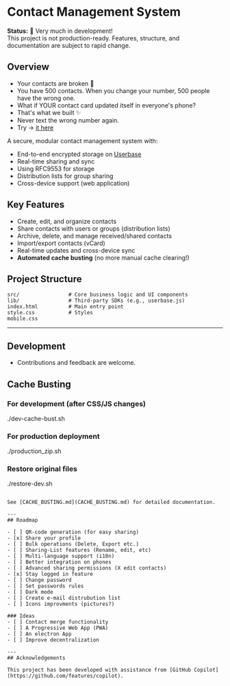 # Contact Management System

**Status:** 🚧 Very much in development!  
This project is not production-ready. Features, structure, and documentation are subject to rapid change.

## Overview

- Your contacts are broken 🤯
- You have 500 contacts. When you change your number, 500 people have the wrong one.
- What if YOUR contact card updated itself in everyone's phone?
- That's what we built ✨
- Never text the wrong number again.
- Try  → [it here](https://e2econtacts.org)

A secure, modular contact management system with:
- End-to-end encrypted storage on [Userbase](https://github.com/smallbets/userbase)
- Real-time sharing and sync
- Using RFC9553 for storage
- Distribution lists for group sharing
- Cross-device support (web application)

## Key Features

- Create, edit, and organize contacts
- Share contacts with users or groups (distribution lists)
- Archive, delete, and manage received/shared contacts
- Import/export contacts (vCard)
- Real-time updates and cross-device sync
- **Automated cache busting** (no more manual cache clearing!)

## Project Structure

```
src/                # Core business logic and UI components
lib/                # Third-party SDKs (e.g., userbase.js)
index.html          # Main entry point
style.css           # Styles
mobile.css
```
---
## Development

- Contributions and feedback are welcome.

## Cache Busting 

### For development (after CSS/JS changes)
./dev-cache-bust.sh

### For production deployment  
./production_zip.sh

### Restore original files
./restore-dev.sh
```

See [CACHE_BUSTING.md](CACHE_BUSTING.md) for detailed documentation.

---
## Roadmap

- [ ] QR-code generation (for easy sharing)
- [x] Share your profile
- [ ] Bulk operations (Delete, Export etc.)
- [ ] Sharing-List features (Rename, edit, etc)
- [ ] Multi-language support (i18n)
- [ ] Better integration on phones
- [ ] Advanced sharing permissions (X edit contacts)
- [x] Stay logged in feature
- [ ] Change password
- [ ] Set passwords rules
- [ ] Dark mode
- [ ] Create e-mail distrubution list
- [ ] Icons improvments (pictures?)

### Ideas
- [ ] Contact merge functionality
- [ ] A Progressive Web App (PWA)
- [ ] An electron App
- [ ] Improve decentralization

---
## Acknowledgements

This project has been developed with assistance from [GitHub Copilot](https://github.com/features/copilot).
